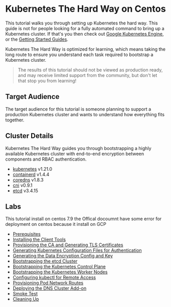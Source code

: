 # Kubernetes The Hard Way on Centos
This tutorial walks you through setting up Kubernetes the hard way. This guide is not for people looking for a fully automated command to bring up a Kubernetes cluster. If that's you then check out [Google Kubernetes Engine](https://cloud.google.com/kubernetes-engine), or the [Getting Started Guides](https://kubernetes.io/docs/setup).

Kubernetes The Hard Way is optimized for learning, which means taking the long route to ensure you understand each task required to bootstrap a Kubernetes cluster.

> The results of this tutorial should not be viewed as production ready, and may receive limited support from the community, but don't let that stop you from learning!

## Target Audience

The target audience for this tutorial is someone planning to support a production Kubernetes cluster and wants to understand how everything fits together.

## Cluster Details

Kubernetes The Hard Way guides you through bootstrapping a highly available Kubernetes cluster with end-to-end encryption between components and RBAC authentication.

* [kubernetes](https://github.com/kubernetes/kubernetes) v1.21.0
* [containerd](https://github.com/containerd/containerd) v1.4.4
* [coredns](https://github.com/coredns/coredns) v1.8.3
* [cni](https://github.com/containernetworking/cni) v0.9.1
* [etcd](https://github.com/etcd-io/etcd) v3.4.15

## Labs

This tutorial install on centos 7.9 the Offical docoumnt have some error for deployment on centos because it install on GCP 

* [Prerequisites](docs/01-prerequisites.md)
* [Installing the Client Tools](docs/02-client-tools.md)
* [Provisioning the CA and Generating TLS Certificates](docs/03-certificate-authority.md)
* [Generating Kubernetes Configuration Files for Authentication](docs/04-kubernetes-configuration-files.md)
* [Generating the Data Encryption Config and Key](docs/05-data-encryption-keys.md)
* [Bootstrapping the etcd Cluster](docs/06-bootstrapping-etcd.md)
* [Bootstrapping the Kubernetes Control Plane](docs/07-bootstrapping-kubernetes-controllers.md)
* [Bootstrapping the Kubernetes Worker Nodes](docs/08-bootstrapping-kubernetes-workers.md)
* [Configuring kubectl for Remote Access](docs/09-configuring-kubectl.md)
* [Provisioning Pod Network Routes](docs/10-pod-network-routes.md)
* [Deploying the DNS Cluster Add-on](docs/11-dns-addon.md)
* [Smoke Test](docs/12-smoke-test.md)
* [Cleaning Up](docs/13-cleanup.md)
